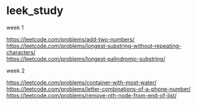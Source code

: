 # leek_study

week 1

https://leetcode.com/problems/add-two-numbers/  
https://leetcode.com/problems/longest-substring-without-repeating-characters/  
https://leetcode.com/problems/longest-palindromic-substring/  


week 2

https://leetcode.com/problems/container-with-most-water/
https://leetcode.com/problems/letter-combinations-of-a-phone-number/
https://leetcode.com/problems/remove-nth-node-from-end-of-list/
